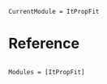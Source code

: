 ```@meta
CurrentModule = ItPropFit
```

# Reference

```@index
```

```@autodocs
Modules = [ItPropFit]
```
